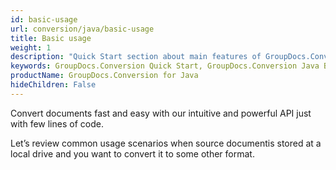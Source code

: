 ```yaml
---
id: basic-usage
url: conversion/java/basic-usage
title: Basic usage
weight: 1
description: "Quick Start section about main features of GroupDocs.Conversion API, describes how to convert files with just couple lines of code."
keywords: GroupDocs.Conversion Quick Start, GroupDocs.Conversion Java Basic Usage, GroupDocs.Conversion Quick Start Java, GroupDocs.Conversion Get Started
productName: GroupDocs.Conversion for Java
hideChildren: False
---
```

Convert documents fast and easy with our intuitive and powerful API just with few lines of code.

Let’s review common usage scenarios when source documentis stored at a local drive and you want to convert it to some other format.

